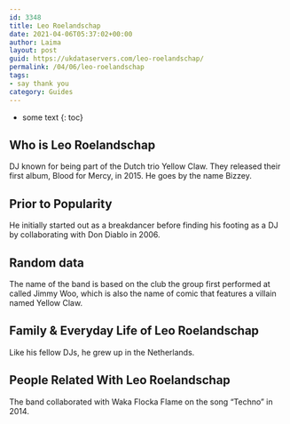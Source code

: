 ```yaml
---
id: 3348
title: Leo Roelandschap
date: 2021-04-06T05:37:02+00:00
author: Laima
layout: post
guid: https://ukdataservers.com/leo-roelandschap/
permalink: /04/06/leo-roelandschap
tags:
- say thank you
category: Guides
---
```


* some text
{: toc}


## Who is Leo Roelandschap
                  
                  
                  
DJ known for being part of the Dutch trio Yellow Claw. They released their first album, Blood for Mercy, in 2015. He goes by the name Bizzey.
                  
              
            
              
            
                
                
                
## Prior to Popularity
                  
                  
                  
He initially started out as a breakdancer before finding his footing as a DJ by collaborating with Don Diablo in 2006.
                  
              
            
              
            
                
                
                
## Random data
                  
                  
                  
The name of the band is based on the club the group first performed at called Jimmy Woo, which is also the name of comic that features a villain named Yellow Claw.
                  
              
            
              
            
                
                
                
## Family & Everyday Life of Leo Roelandschap
                  
                  
                  
Like his fellow DJs, he grew up in the Netherlands.
                  
              
            
              
            
                
                
                
## People Related With Leo Roelandschap
                  
                  
                  
The band collaborated with Waka Flocka Flame on the song &#8220;Techno&#8221; in 2014.
                  
              
            
              
            
                
              
            
              
              
            
            
              
            
          
          
          
